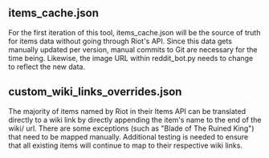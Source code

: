 ## items_cache.json
For the first iteration of this tool, items_cache.json will be the source of truth for items data without going through 
Riot's API. Since this data gets manually updated per version, manual commits to Git are necessary for the time being. 
Likewise, the image URL within reddit_bot.py needs to change to reflect the new data.

## custom_wiki_links_overrides.json
The majority of items named by Riot in their Items API can be translated directly to a wiki link by directly
appending the item's name to the end of the wiki/ url. There are some exceptions (such as "Blade of The Ruined King") 
that need to be mapped manually. Additional testing is needed to ensure that all existing items will continue to map 
to their respective wiki links.
